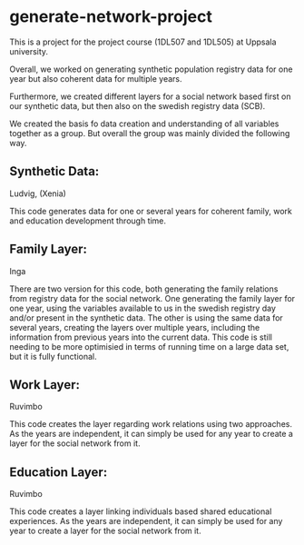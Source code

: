 # generate-network-project

This is a project for the project course (1DL507 and 1DL505) at Uppsala university. 

Overall, we worked on generating synthetic population registry data for one year but also coherent data for multiple years. 

Furthermore, we created different layers for a social network based first on our synthetic data, but then also on the swedish registry data (SCB). 

We created the basis fo data creation and understanding of all variables together as a group. But overall the group was mainly divided the following way. 

## Synthetic Data: 
Ludvig, (Xenia)

This code generates data for one or several years for coherent family, work and education development through time. 


## Family Layer: 
Inga

There are two version for this code, both generating the family relations from registry data for the social network. One generating the family layer for one year, using the variables available to us in the swedish registry day and/or present in the synthetic data. 
The other is using the same data for several years, creating the layers over multiple years, including the information from previous years into the current data. This code is still needing to be more optimisied in terms of running time on a large data set, but it is fully functional. 

## Work Layer: 
Ruvimbo

This code creates the layer regarding work relations using two approaches. As the years are independent, it can simply be used for any year to create a layer for the social network from it. 

## Education Layer:
Ruvimbo

This code creates a layer linking individuals based shared educational experiences. As the years are independent, it can simply be used for any year to create a layer for the social network from it. 
